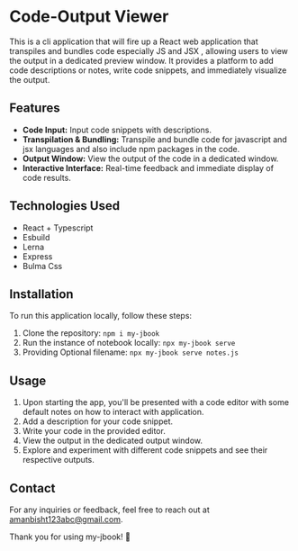 # Code-Output Viewer

This is a cli application that will fire up a React web application that transpiles and bundles code especially JS and JSX , allowing users to view the output in a dedicated preview window. It provides a platform to add code descriptions or notes, write code snippets, and immediately visualize the output.

## Features

- **Code Input:** Input code snippets with descriptions.
- **Transpilation & Bundling:** Transpile and bundle code for javascript and jsx languages and also include npm packages in the code.
- **Output Window:** View the output of the code in a dedicated window.
- **Interactive Interface:** Real-time feedback and immediate display of code results.

## Technologies Used

- React + Typescript 
- Esbuild
- Lerna
- Express
- Bulma Css

## Installation

To run this application locally, follow these steps:

1. Clone the repository: `npm i my-jbook`
2. Run the instance of notebook locally: `npx my-jbook serve`
3. Providing Optional filename: `npx my-jbook serve notes.js`

## Usage

1. Upon starting the app, you'll be presented with a code editor with some default notes on how to interact with application.
2. Add a description for your code snippet.
3. Write your code in the provided editor.
4. View the output in the dedicated output window.
5. Explore and experiment with different code snippets and see their respective outputs.

## Contact

For any inquiries or feedback, feel free to reach out at amanbisht123abc@gmail.com.

Thank you for using my-jbook! 🚀
